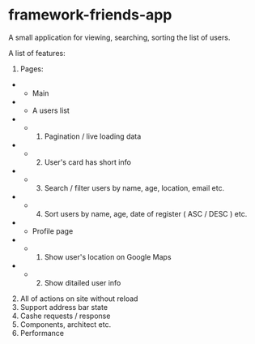 # framework-friends-app

A small application for viewing, searching, sorting the list of users.

A list of features:
1. Pages:
* * Main
* * A users list
* * 1. Pagination / live loading data
* * 2. User's card has short info
* * 3. Search / filter users by name, age, location, email etc.
* * 4. Sort users by name, age, date of register ( ASC / DESC ) etc.
* * Profile page
* * 1. Show user's location on Google Maps
* * 2. Show ditailed user info
2. All of actions on site without reload
3. Support address bar state
4. Cashe requests / response
5. Components, architect etc.
6. Performance
